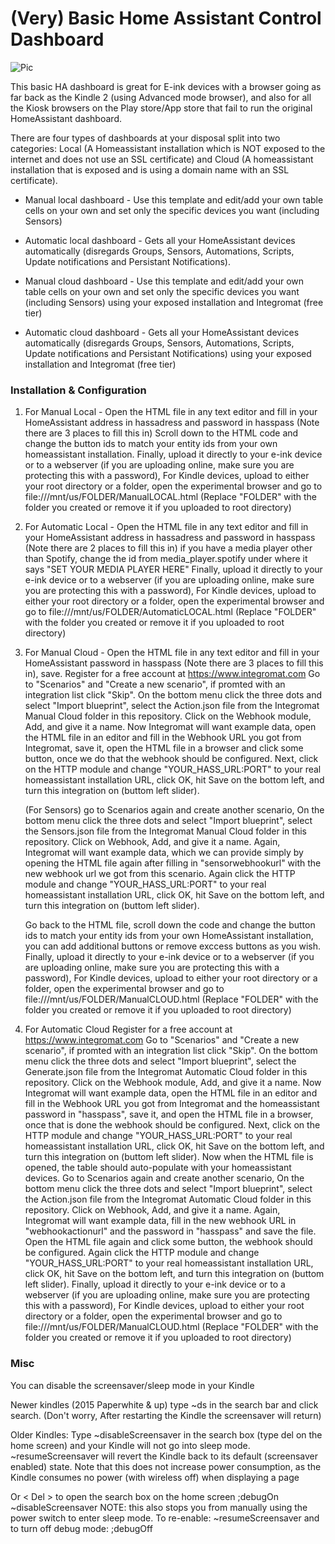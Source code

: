 # (Very) Basic Home Assistant Control Dashboard

![Pic](https://user-images.githubusercontent.com/24681877/43090528-467e10d4-8eb0-11e8-86ad-47764cf078e1.jpg)

This basic HA dashboard is great for E-ink devices with a browser going as far back as the Kindle 2 (using Advanced mode browser), and also for all the Kiosk browsers on the Play store/App store that fail to run the original HomeAssistant dashboard.

There are four types of dashboards at your disposal split into two categories: Local (A Homeassistant installation which is NOT exposed to the internet and does not use an SSL certificate) and Cloud (A homeassistant installation that is exposed and is using a domain name with an SSL certificate).
  - Manual local dashboard  - Use this template and edit/add your own table cells on your own and set only the specific devices you want (including Sensors)

  - Automatic local dashboard - Gets all your HomeAssistant devices automatically (disregards Groups, Sensors, Automations, Scripts, Update notifications and Persistant Notifications).

- Manual cloud dashboard - Use this template and edit/add your own table cells on your own and set only the specific devices you want (including Sensors) using your exposed installation and Integromat (free tier)

- Automatic cloud dashboard - Gets all your HomeAssistant devices automatically (disregards Groups, Sensors, Automations, Scripts, Update notifications and Persistant Notifications) using your exposed installation and Integromat (free tier)

### Installation & Configuration
1. For Manual Local - 
Open the HTML file in any text editor and fill in your HomeAssistant address in hassadress and password in hasspass (Note there are 3 places to fill this in)
    Scroll down to the HTML code and change the button ids to match your entity ids from your own homeassistant installation.
    Finally, upload it directly to your e-ink device or to a webserver (if you are uploading online, make sure you are protecting this with a password), For Kindle devices, upload to either your root directory or a folder, open the experimental browser and go to
file:///mnt/us/FOLDER/ManualLOCAL.html
(Replace "FOLDER" with the folder you created or remove it if you uploaded to root directory)

2. For Automatic Local - 
    Open the HTML file in any text editor and fill in your HomeAssistant address in hassadress and password in hasspass (Note there are 2 places to fill this in)
    if you have a media player other than Spotify, change the id from media_player.spotify under where it says "SET YOUR MEDIA PLAYER HERE"
    Finally, upload it directly to your e-ink device or to a webserver (if you are uploading online, make sure you are protecting this with a password), For Kindle devices, upload to either your root directory or a folder, open the experimental browser and go to
file:///mnt/us/FOLDER/AutomaticLOCAL.html
(Replace "FOLDER" with the folder you created or remove it if you uploaded to root directory)

3. For Manual Cloud - 
Open the HTML file in any text editor and fill in your HomeAssistant password in hasspass (Note there are 3 places to fill this in), save.
Register for a free account at https://www.integromat.com
Go to "Scenarios" and "Create a new scenario", if promted with an integration list click "Skip". On the bottom menu click the three dots and select "Import blueprint", select the Action.json file from the Integromat Manual Cloud folder in this repository. Click on the Webhook module, Add, and give it a name.
Now Integromat will want example data, open the HTML file in an editor and fill in the Webhook URL you got from Integromat, save it, open the HTML file in a browser and click some button, once we do that the webhook should be configured. Next, click on the HTTP module and change "YOUR_HASS_URL:PORT" to your real homeassistant installation URL, click OK, hit Save on the bottom left, and turn this integration on (buttom left slider).

    (For Sensors) go to Scenarios again and create another scenario, On the bottom menu click the three dots and select "Import blueprint", select the Sensors.json file from the Integromat Manual Cloud folder in this repository. Click on Webhook, Add, and give it a name. Again, Integromat will want example data, which we can provide simply by opening the HTML file again after filling in "sensorwebhookurl" with the new webhook url we got from this scenario. Again click the HTTP module and change "YOUR_HASS_URL:PORT" to your real homeassistant installation URL, click OK, hit Save on the bottom left, and turn this integration on (buttom left slider).

    Go back to the HTML file, scroll down the code and change the button ids to match your entity ids from your own HomeAssistant installation, you can add additional buttons or remove exccess buttons as you wish.
    Finally, upload it directly to your e-ink device or to a webserver (if you are uploading online, make sure you are protecting this with a password), For Kindle devices, upload to either your root directory or a folder, open the experimental browser and go to
file:///mnt/us/FOLDER/ManualCLOUD.html
(Replace "FOLDER" with the folder you created or remove it if you uploaded to root directory)

4. For Automatic Cloud
Register for a free account at https://www.integromat.com
Go to "Scenarios" and "Create a new scenario", if promted with an integration list click "Skip". On the bottom menu click the three dots and select "Import blueprint", select the Generate.json file from the Integromat Automatic Cloud folder in this repository. Click on the Webhook module, Add, and give it a name.
Now Integromat will want example data, open the HTML file in an editor and fill in the Webhook URL you got from Integromat and the homeassistant password in "hasspass", save it, and open the HTML file in a browser, once that is done the webhook should be configured. Next, click on the HTTP module and change "YOUR_HASS_URL:PORT" to your real homeassistant installation URL, click OK, hit Save on the bottom left, and turn this integration on (buttom left slider).
Now when the HTML file is opened, the table should auto-populate with your homeassistant devices.
Go to Scenarios again and create another scenario, On the bottom menu click the three dots and select "Import blueprint", select the Action.json file from the Integromat Automatic Cloud folder in this repository. Click on Webhook, Add, and give it a name. Again, Integromat will want example data, fill in the new webhook URL in "webhookactionurl" and the password in "hasspass" and save the file. Open the HTML file again and click some button, the webhook should be configured.
Again click the HTTP module and change "YOUR_HASS_URL:PORT" to your real homeassistant installation URL, click OK, hit Save on the bottom left, and turn this integration on (buttom left slider).
    Finally, upload it directly to your e-ink device or to a webserver (if you are uploading online, make sure you are protecting this with a password), For Kindle devices, upload to either your root directory or a folder, open the experimental browser and go to
file:///mnt/us/FOLDER/ManualCLOUD.html
(Replace "FOLDER" with the folder you created or remove it if you uploaded to root directory)

### Misc
You can disable the screensaver/sleep mode in your Kindle 

Newer kindles (2015 Paperwhite & up)
type ~ds in the search bar and click search.
(Don't worry, After restarting the Kindle the screensaver will return)

Older Kindles:
Type ~disableScreensaver in the search box (type del on the home screen) and your Kindle will not go into sleep mode. ~resumeScreensaver will revert the Kindle back to its default (screensaver enabled) state. Note that this does not increase power consumption, as the Kindle consumes no power (with wireless off) when displaying a page

Or < Del > to open the search box on the home screen ;debugOn <Enter> ~disableScreensaver <Enter>
NOTE: this also stops you from manually using the power switch to enter sleep mode.
To re-enable: ~resumeScreensaver <Enter> and to turn off debug mode: ;debugOff <Enter>



